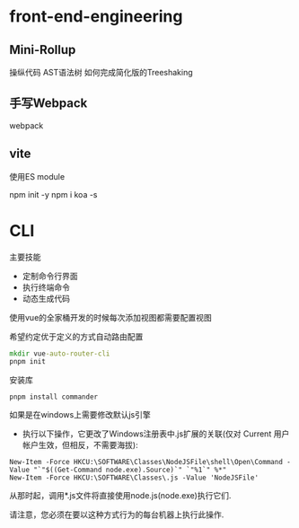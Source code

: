 # front-end-engineering

## Mini-Rollup

操纵代码
AST语法树
如何完成简化版的Treeshaking

## 手写Webpack

webpack

## vite

使用ES module

npm init -y
npm i koa -s



# CLI

主要技能

* 定制命令行界面
* 执行终端命令
* 动态生成代码

使用vue的全家桶开发的时候每次添加视图都需要配置视图

希望约定优于定义的方式自动路由配置

```cmd
mkdir vue-auto-router-cli
pnpm init
```

安装库

```shell
pnpm install commander
```

如果是在windows上需要修改默认js引擎


* 执行以下操作，它更改了Windows注册表中.js扩展的关联(仅对 Current 用户帐户生效，但相反，不需要海拔):

```
New-Item -Force HKCU:\SOFTWARE\Classes\NodeJSFile\shell\Open\Command -Value "`"$((Get-Command node.exe).Source)`" `"%1`" %*"
New-Item -Force HKCU:\SOFTWARE\Classes\.js -Value 'NodeJSFile'
```

从那时起，调用*.js文件将直接使用node.js(node.exe)执行它们.

请注意，您必须在要以这种方式行为的每台机器上执行此操作.
